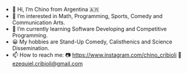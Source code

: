 - 👋 Hi, I’m Chino from Argentina 🇦🇷
- 👀 I’m interested in Math, Programming, Sports, Comedy and Communication Arts.
- 🌱 I’m currently learning Software Developing and Competitive Programming.
- 😀 My hobbies are Stand-Up Comedy, Calisthenics and Science Dissemination.
- 📫 How to reach me:
📷 https://www.instagram.com/chino_cribioli
📩 ezequiel.cribioli@gmail.com

<!---
ChinoCribioli/ChinoCribioli is a ✨ special ✨ repository because its `README.md` (this file) appears on your GitHub profile.
You can click the Preview link to take a look at your changes.
--->
